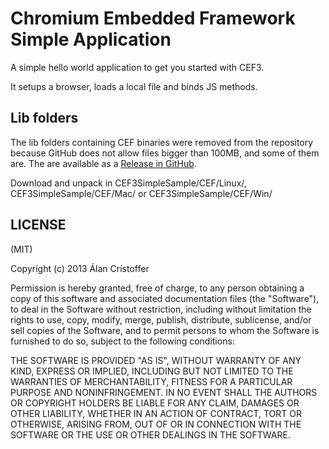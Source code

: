 Chromium Embedded Framework Simple Application
==============================================
A simple hello world application to get you started with CEF3.

It setups a browser, loads a local file and binds JS methods.

Lib folders
-----------

The lib folders containing CEF binaries were removed from the repository because
GitHub does not allow files bigger than 100MB, and some of them are. The are
available as a [Release in GitHub](https://github.com/acristoffers/CEF3SimpleSample/releases). 

Download and unpack in CEF3SimpleSample/CEF/Linux/, CEF3SimpleSample/CEF/Mac/ or
CEF3SimpleSample/CEF/Win/

LICENSE
-------
(MIT)

Copyright (c) 2013 Álan Crístoffer

Permission is hereby granted, free of charge, to any person obtaining a copy of this software and associated documentation files (the "Software"), to deal in the Software without restriction, including without limitation the rights to use, copy, modify, merge, publish, distribute, sublicense, and/or sell copies of the Software, and to permit persons to whom the Software is furnished to do so, subject to the following conditions:

THE SOFTWARE IS PROVIDED "AS IS", WITHOUT WARRANTY OF ANY KIND, EXPRESS OR IMPLIED, INCLUDING BUT NOT LIMITED TO THE WARRANTIES OF MERCHANTABILITY, FITNESS FOR A PARTICULAR PURPOSE AND NONINFRINGEMENT. IN NO EVENT SHALL THE AUTHORS OR COPYRIGHT HOLDERS BE LIABLE FOR ANY CLAIM, DAMAGES OR OTHER LIABILITY, WHETHER IN AN ACTION OF CONTRACT, TORT OR OTHERWISE, ARISING FROM, OUT OF OR IN CONNECTION WITH THE SOFTWARE OR THE USE OR OTHER DEALINGS IN THE SOFTWARE.
